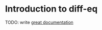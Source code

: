 # Introduction to diff-eq

TODO: write [great documentation](http://jacobian.org/writing/what-to-write/)
